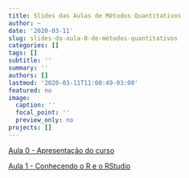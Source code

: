 ```yaml
---
title: Slides das Aulas de Métodos Quantitativos
author: ~
date: '2020-03-11'
slug: slides-da-aula-0-de-métodos-quantitativos
categories: []
tags: []
subtitle: ''
summary: ''
authors: []
lastmod: '2020-03-11T11:00:49-03:00'
featured: no
image:
  caption: ''
  focal_point: ''
  preview_only: no
projects: []
---
```


[Aula 0 - Apresentação do curso](https://fbertholini.netlify.com/slides/mqr_2020_aula00)

[Aula 1 - Conhecendo o R e o RStudio](https://fbertholini.netlify.com/slides/mqr_2020_aula01)

